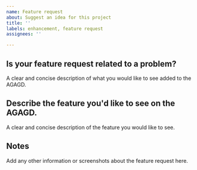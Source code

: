 ```yaml
---
name: Feature request
about: Suggest an idea for this project
title: ''
labels: enhancement, feature request
assignees: ''

---
```


## Is your feature request related to a problem?

A clear and concise description of what you would like to see added to the AGAGD.

## Describe the feature you'd like to see on the AGAGD.

A clear and concise description of the feature you would like to see.

## Notes

Add any other information or screenshots about the feature request here.
